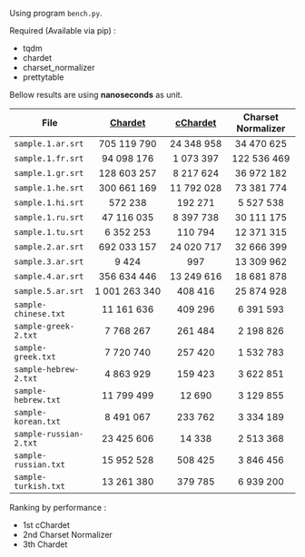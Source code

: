 
Using program `bench.py`.<br>

Required (Available via pip) :

- tqdm
- chardet
- charset_normalizer
- prettytable

Bellow results are using **nanoseconds** as unit.

| File       | [Chardet](https://github.com/chardet/chardet)       | [cChardet](https://github.com/PyYoshi/cChardet) | Charset Normalizer |
| ------------- | :-------------: | :------------------: | :------------------: |
| `sample.1.ar.srt` |  705 119 790  | 24 348 958 |     34 470 625     |
| `sample.1.fr.srt` |   94 098 176  | 1 073 397  |    122 536 469     |
| `sample.1.gr.srt` |  128 603 257  | 8 217 624  |     36 972 182     |
| `sample.1.he.srt` |  300 661 169  | 11 792 028 |     73 381 774     |
| `sample.1.hi.srt`  |    572 238    |  192 271   |     5 527 538      |
| `sample.1.ru.srt` |   47 116 035  | 8 397 738  |     30 111 175     |
| `sample.1.tu.srt` |   6 352 253   |  110 794   |     12 371 315     |
| `sample.2.ar.srt` |  692 033 157  | 24 020 717 |     32 666 399     |
| `sample.3.ar.srt` |     9 424     |    997     |     13 309 962     |
| `sample.4.ar.srt` |  356 634 446  | 13 249 616 |     18 681 878     |
| `sample.5.ar.srt` | 1 001 263 340 |  408 416   |     25 874 928     |
| `sample-chinese.txt` |   11 161 636  |  409 296   |     6 391 593      |
| `sample-greek-2.txt` |   7 768 267   |  261 484   |     2 198 826      |
| `sample-greek.txt` |   7 720 740   |  257 420   |     1 532 783      |
| `sample-hebrew-2.txt` |   4 863 929   |  159 423   |     3 622 851      |
| `sample-hebrew.txt` |   11 799 499  |   12 690   |     3 129 855      |
| `sample-korean.txt` |   8 491 067   |  233 762   |     3 334 189      |
| `sample-russian-2.txt` |   23 425 606  |   14 338   |     2 513 368      |
| `sample-russian.txt` |   15 952 528  |  508 425   |     3 846 456      |
| `sample-turkish.txt` |   13 261 380  |  379 785   |     6 939 200      |

Ranking by performance :
- 1st cChardet
- 2nd Charset Normalizer
- 3th Chardet
